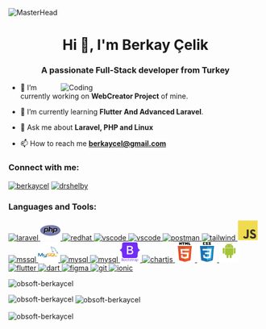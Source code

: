 ![MasterHead](https://images.squarespace-cdn.com/content/v1/64c911ae7388967e1679a000/4588e0ef-db34-4a80-895a-1fb0eb2e8e77/8e8e8bf3-9f3c-4b5b-9045-5ebb945e8aea.png)
<h1 align="center">Hi 👋, I'm Berkay Çelik</h1>
<h3 align="center">A passionate Full-Stack developer from Turkey</h3>
<img align="right" alt="Coding" width="400" src="https://i.giphy.com/media/SWoSkN6DxTszqIKEqv/giphy.webp">


- 🔭 I’m currently working on **WebCreator Project** of mine.

- 🌱 I’m currently learning **Flutter And Advanced Laravel**.

- 💬 Ask me about **Laravel, PHP and Linux**

- 📫 How to reach me **berkaycel@gmail.com**

<h3 align="left">Connect with me:</h3>
<p align="left">
<a href="https://www.linkedin.com/in/berkay-çelik-724b17157/" target="blank"><img align="center" src="https://raw.githubusercontent.com/rahuldkjain/github-profile-readme-generator/master/src/images/icons/Social/linked-in-alt.svg" alt="berkaycel" height="30" width="40" /></a>
<a href="https://www.hackerrank.com/profile/berkaycel" target="blank"><img align="center" src="https://raw.githubusercontent.com/rahuldkjain/github-profile-readme-generator/master/src/images/icons/Social/hackerrank.svg" alt="drshelby" height="30" width="40" /></a>
</p>

<h3 align="left">Languages and Tools:</h3>
<p align="left"> 
  <a href="https://laravel.com/" target="_blank" rel="noreferrer"> 
    <img src="https://upload.wikimedia.org/wikipedia/commons/thumb/9/9a/Laravel.svg/1969px-Laravel.svg.png" alt="laravel" width="40" height="40"/> 
  </a>
  <a href="https://www.php.net" target="_blank" rel="noreferrer"> 
      <img src="https://raw.githubusercontent.com/devicons/devicon/master/icons/php/php-original.svg" alt="php" width="40" height="40"/> 
  </a>
  <a href="https://www.redhat.com/en/technologies/linux-platforms/enterprise-linux" target="_blank" rel="noreferrer"> 
    <img src="https://p7.hiclipart.com/preview/37/1022/451/red-hat-enterprise-linux-red-hat-linux-fedora-linux.jpg" alt="redhat" width="40" height="40"/> 
  </a>
  <a href="https://code.visualstudio.com" target="_blank" rel="noreferrer">
    <img src="https://upload.wikimedia.org/wikipedia/commons/thumb/9/9a/Visual_Studio_Code_1.35_icon.svg/2048px-Visual_Studio_Code_1.35_icon.svg.png", alt="vscode" width="40" height="40" />
  </a> 
  <a href="https://tailwindcss.com" target="_blank" rel="noreferrer">
    <img src="https://w7.pngwing.com/pngs/293/485/png-transparent-tailwind-css-hd-logo.png", alt="vscode" width="40" height="40" />
  </a>
  <a href="https://postman.com" target="_blank" rel="noreferrer"> 
    <img src="https://www.vectorlogo.zone/logos/getpostman/getpostman-icon.svg" alt="postman" width="40" height="40"/> 
  </a>  
  <a href="https://tailwindcss.com/" target="_blank" rel="noreferrer"> 
    <img src="https://www.vectorlogo.zone/logos/tailwindcss/tailwindcss-icon.svg" alt="tailwind" width="40" height="40"/> 
  </a>  
  <a href="https://developer.mozilla.org/en-US/docs/Web/JavaScript" target="_blank" rel="noreferrer"> 
    <img src="https://raw.githubusercontent.com/devicons/devicon/master/icons/javascript/javascript-original.svg" alt="javascript" width="40" height="40"/> 
  </a> 
  <a href="https://www.microsoft.com/en-us/sql-server" target="_blank" rel="noreferrer"> 
    <img src="https://www.svgrepo.com/show/303229/microsoft-sql-server-logo.svg" alt="mssql" width="40" height="40"/> 
  </a> 
  <a href="https://www.mysql.com/" target="_blank" rel="noreferrer"> 
    <img src="https://raw.githubusercontent.com/devicons/devicon/master/icons/mysql/mysql-original-wordmark.svg" alt="mysql" width="40" height="40"/> 
  </a> 
  <a href="https://www.tutorialspoint.com/plsql/index.htm" target="_blank" rel="noreferrer"> 
    <img src="https://www.svgrepo.com/show/373980/plsql.svg" alt="mysql" width="40" height="40"/> 
  </a> 
  <a href="https://www.oracle.com/database/technologies/appdev/sql.html" target="_blank" rel="noreferrer"> 
    <img src="https://w7.pngwing.com/pngs/121/681/png-transparent-amazon-relational-database-service-oracle-corporation-international-conference-on-functional-programming-oracle-database-oracle-policy-automation-others-text-logo-sql.png" alt="mysql" width="40" height="40"/> 
  </a> 
  <a href="https://getbootstrap.com" target="_blank" rel="noreferrer"> 
    <img src="https://raw.githubusercontent.com/devicons/devicon/master/icons/bootstrap/bootstrap-plain-wordmark.svg" alt="bootstrap" width="40" height="40"/> 
  </a> 
  <a href="https://www.chartjs.org" target="_blank" rel="noreferrer"> 
    <img src="https://www.chartjs.org/media/logo-title.svg" alt="chartjs" width="40" height="40"/> 
  </a> 
  <a href="https://www.w3.org/html/" target="_blank" rel="noreferrer"> 
    <img src="https://raw.githubusercontent.com/devicons/devicon/master/icons/html5/html5-original-wordmark.svg" alt="html5" width="40" height="40"/> 
  </a> 
  <a href="https://www.w3schools.com/css/" target="_blank" rel="noreferrer"> 
    <img src="https://raw.githubusercontent.com/devicons/devicon/master/icons/css3/css3-original-wordmark.svg" alt="css3" width="40" height="40"/> 
  </a> 
  <a href="https://developer.android.com" target="_blank" rel="noreferrer"> 
    <img src="https://raw.githubusercontent.com/devicons/devicon/master/icons/android/android-original-wordmark.svg" alt="android" width="40" height="40"/> 
  </a> 
  <a href="https://flutter.dev" target="_blank" rel="noreferrer"> 
    <img src="https://www.vectorlogo.zone/logos/flutterio/flutterio-icon.svg" alt="flutter" width="40" height="40"/> 
  </a> 
  <a href="https://dart.dev" target="_blank" rel="noreferrer"> 
    <img src="https://www.vectorlogo.zone/logos/dartlang/dartlang-icon.svg" alt="dart" width="40" height="40"/> 
  </a> 
  <a href="https://www.figma.com/" target="_blank" rel="noreferrer"> 
    <img src="https://www.vectorlogo.zone/logos/figma/figma-icon.svg" alt="figma" width="40" height="40"/> 
  </a> 
  <a href="https://git-scm.com/" target="_blank" rel="noreferrer"> 
    <img src="https://www.vectorlogo.zone/logos/git-scm/git-scm-icon.svg" alt="git" width="40" height="40"/> 
  </a> 
  <a href="https://ionicframework.com" target="_blank" rel="noreferrer"> 
    <img src="https://upload.wikimedia.org/wikipedia/commons/d/d1/Ionic_Logo.svg" alt="ionic" width="40" height="40"/> 
  </a> 
</p>

<p align="left"> <img src="https://komarev.com/ghpvc/?username=obsoft-berkaycel&label=Profile%20views&color=0e75b6&style=flat" alt="obsoft-berkaycel" /> </p>

<p><img align="left" src="https://github-readme-stats.vercel.app/api/top-langs?username=obsoft-berkaycel&show_icons=true&locale=en&layout=compact" alt="obsoft-berkaycel" /></p>

<p>&nbsp;<img align="center" src="https://github-readme-stats.vercel.app/api?username=obsoft-berkaycel&show_icons=true&locale=en" alt="obsoft-berkaycel" /></p>

<p><img align="center" src="https://github-readme-streak-stats.herokuapp.com/?user=obsoft-berkaycel&" alt="obsoft-berkaycel" /></p>

